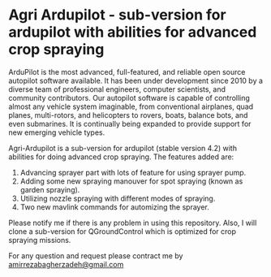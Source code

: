 # Agri Ardupilot - sub-version for ardupilot with abilities for advanced crop spraying

ArduPilot is the most advanced, full-featured, and reliable open source autopilot software available.
It has been under development since 2010 by a diverse team of professional engineers, computer scientists, and community contributors.
Our autopilot software is capable of controlling almost any vehicle system imaginable, from conventional airplanes, quad planes, multi-rotors, and helicopters to rovers, boats, balance bots, and even submarines.
It is continually being expanded to provide support for new emerging vehicle types.

Agri-Ardupilot is a sub-version for ardupilot (stable version 4.2) with abilities for doing advanced crop spraying. The features added are:
1. Advancing sprayer part with lots of feature for using sprayer pump.
2. Adding some new spraying manouver for spot spraying (known as garden spraying).
3. Utilizing nozzle spraying with different modes of spraying.
4. Two new mavlink commands for automizing the sprayer.

Please notify me if there is any problem in using this repository. Also, I will clone a sub-version for QGroundControl which is optimized for crop spraying missions.

For any question and request please contract me by amirrezabagherzadeh@gmail.com

